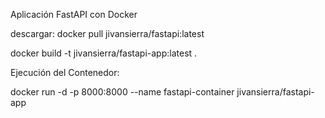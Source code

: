 Aplicación FastAPI con Docker

descargar:
 docker pull jivansierra/fastapi:latest 

 docker build -t jivansierra/fastapi-app:latest .
 
Ejecución del Contenedor:

docker run -d -p 8000:8000 --name fastapi-container jivansierra/fastapi-app



